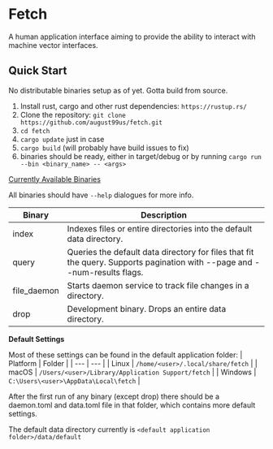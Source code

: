 # Fetch

A human application interface aiming to provide the ability to interact with machine vector interfaces.

## Quick Start

No distributable binaries setup as of yet. Gotta build from source.

1. Install rust, cargo and other rust dependencies: `https://rustup.rs/`
2. Clone the repository: `git clone https://github.com/august99us/fetch.git`
3. `cd fetch`
4. `cargo update` just in case
5. `cargo build` (will probably have build issues to fix)
6. binaries should be ready, either in target/debug or by running `cargo run --bin <binary_name> -- <args>`

<ins>Currently Available Binaries</ins>

All binaries should have `--help` dialogues for more info.

| Binary | Description |
| --- | --- |
| index | Indexes files or entire directories into the default data directory. |
| query | Queries the default data directory for files that fit the query. Supports pagination with --page and --num-results flags. |
| file_daemon | Starts daemon service to track file changes in a directory. |
| drop | Development binary. Drops an entire data directory. |

**Default Settings**

Most of these settings can be found in the default application folder:
| Platform | Folder |
| --- | --- |
| Linux | `/home/<user>/.local/share/fetch` |
| macOS | `/Users/<user>/Library/Application Support/fetch` |
| Windows | `C:\Users\<user>\AppData\Local\fetch` |

After the first run of any binary (except drop) there should be a daemon.toml and data.toml 
file in that folder, which contains more default settings.

The default data directory currently is `<default application folder>/data/default`